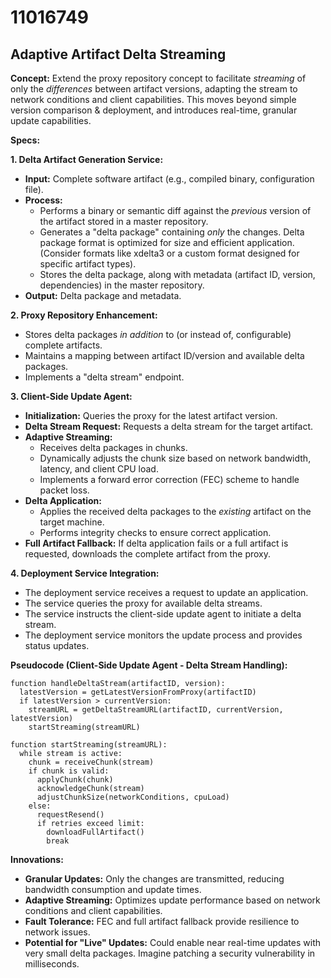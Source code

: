 # 11016749

## Adaptive Artifact Delta Streaming

**Concept:** Extend the proxy repository concept to facilitate *streaming* of only the *differences* between artifact versions, adapting the stream to network conditions and client capabilities. This moves beyond simple version comparison & deployment, and introduces real-time, granular update capabilities.

**Specs:**

**1. Delta Artifact Generation Service:**

*   **Input:** Complete software artifact (e.g., compiled binary, configuration file).
*   **Process:**
    *   Performs a binary or semantic diff against the *previous* version of the artifact stored in a master repository.
    *   Generates a "delta package" containing *only* the changes. Delta package format is optimized for size and efficient application.  (Consider formats like xdelta3 or a custom format designed for specific artifact types).
    *   Stores the delta package, along with metadata (artifact ID, version, dependencies) in the master repository.
*   **Output:** Delta package and metadata.

**2. Proxy Repository Enhancement:**

*   Stores delta packages *in addition* to (or instead of, configurable) complete artifacts.
*   Maintains a mapping between artifact ID/version and available delta packages.
*   Implements a "delta stream" endpoint.

**3. Client-Side Update Agent:**

*   **Initialization:** Queries the proxy for the latest artifact version.
*   **Delta Stream Request:** Requests a delta stream for the target artifact.
*   **Adaptive Streaming:**
    *   Receives delta packages in chunks.
    *   Dynamically adjusts the chunk size based on network bandwidth, latency, and client CPU load.
    *   Implements a forward error correction (FEC) scheme to handle packet loss.
*   **Delta Application:**
    *   Applies the received delta packages to the *existing* artifact on the target machine.
    *   Performs integrity checks to ensure correct application.
*   **Full Artifact Fallback:** If delta application fails or a full artifact is requested, downloads the complete artifact from the proxy.

**4. Deployment Service Integration:**

*   The deployment service receives a request to update an application.
*   The service queries the proxy for available delta streams.
*   The service instructs the client-side update agent to initiate a delta stream.
*   The deployment service monitors the update process and provides status updates.

**Pseudocode (Client-Side Update Agent - Delta Stream Handling):**

```
function handleDeltaStream(artifactID, version):
  latestVersion = getLatestVersionFromProxy(artifactID)
  if latestVersion > currentVersion:
    streamURL = getDeltaStreamURL(artifactID, currentVersion, latestVersion)
    startStreaming(streamURL)

function startStreaming(streamURL):
  while stream is active:
    chunk = receiveChunk(stream)
    if chunk is valid:
      applyChunk(chunk)
      acknowledgeChunk(stream)
      adjustChunkSize(networkConditions, cpuLoad)
    else:
      requestResend()
      if retries exceed limit:
        downloadFullArtifact()
        break
```

**Innovations:**

*   **Granular Updates:** Only the changes are transmitted, reducing bandwidth consumption and update times.
*   **Adaptive Streaming:**  Optimizes update performance based on network conditions and client capabilities.
*   **Fault Tolerance:** FEC and full artifact fallback provide resilience to network issues.
*   **Potential for "Live" Updates:**  Could enable near real-time updates with very small delta packages.  Imagine patching a security vulnerability in milliseconds.